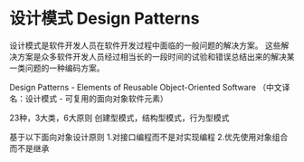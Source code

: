 # 设计模式 Design Patterns

设计模式是软件开发人员在软件开发过程中面临的一般问题的解决方案。
这些解决方案是众多软件开发人员经过相当长的一段时间的试验和错误总结出来的解决某一类问题的一种编码方案。

Design Patterns - Elements of Reusable Object-Oriented Software
（中文译名：设计模式 - 可复用的面向对象软件元素）

23种，3大类，6大原则
创建型模式，结构型模式，行为型模式

基于以下面向对象设计原则
1.对接口编程而不是对实现编程
2.优先使用对象组合而不是继承
